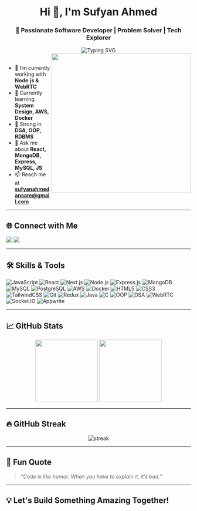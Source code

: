 <h1 align="center">Hi 👋, I'm Sufyan Ahmed</h1>
<h3 align="center">🚀 Passionate Software Developer | Problem Solver | Tech Explorer</h3>

<div align="center">
  <img src="https://readme-typing-svg.demolab.com?font=Fira+Code&weight=500&size=22&pause=1000&color=36BCF7&center=true&vCenter=true&width=435&lines=Full-Stack+Developer+%F0%9F%92%BB;Node.js+%7C+React+%7C+MongoDB;DSA+%7C+System+Design+%7C+AWS+%7C+WebRTC" alt="Typing SVG" />
</div>

<img align="right" src="https://cdn.dribbble.com/users/1162077/screenshots/3848914/media/320984a9ca58b3c73274c9259ecf6de8.gif" width="380"/>

<br>

- 🔭 I’m currently working with **Node.js & WebRTC**
- 🌱 Currently learning **System Design, AWS, Docker**
- 🧠 Strong in **DSA, OOP, RDBMS**
- 💬 Ask me about **React, MongoDB, Express, MySQL, JS**
- 📫 Reach me at **sufyanahmedansare@gmail.com**
  
---

## 🌐 Connect with Me

<p align="left">
  <a href="https://www.leetcode.com/csc21s135" target="_blank"><img src="https://img.shields.io/badge/LeetCode-FFA116?style=for-the-badge&logo=leetcode&logoColor=white"/></a>
  <a href="https://auth.geeksforgeeks.org/user/csc212d7q" target="_blank"><img src="https://img.shields.io/badge/GeeksforGeeks-2F8D46?style=for-the-badge&logo=geeksforgeeks&logoColor=white"/></a>
</p>

---

## 🛠️ Skills & Tools

![JavaScript](https://img.shields.io/badge/-JavaScript-black?style=flat-square&logo=javascript)
![React](https://img.shields.io/badge/-React-20232a?style=flat-square&logo=react)
![Next.js](https://img.shields.io/badge/-Next.js-black?style=flat-square&logo=next.js)
![Node.js](https://img.shields.io/badge/-Node.js-339933?style=flat-square&logo=node.js)
![Express.js](https://img.shields.io/badge/-Express.js-black?style=flat-square&logo=express)
![MongoDB](https://img.shields.io/badge/-MongoDB-4DB33D?style=flat-square&logo=mongodb)
![MySQL](https://img.shields.io/badge/-MySQL-00758F?style=flat-square&logo=mysql)
![PostgreSQL](https://img.shields.io/badge/-PostgreSQL-316192?style=flat-square&logo=postgresql)
![AWS](https://img.shields.io/badge/-AWS-232F3E?style=flat-square&logo=amazon-aws)
![Docker](https://img.shields.io/badge/-Docker-2496ED?style=flat-square&logo=docker)
![HTML5](https://img.shields.io/badge/-HTML5-E34F26?style=flat-square&logo=html5)
![CSS3](https://img.shields.io/badge/-CSS3-1572B6?style=flat-square&logo=css3)
![TailwindCSS](https://img.shields.io/badge/-Tailwind_CSS-38B2AC?style=flat-square&logo=tailwind-css)
![Git](https://img.shields.io/badge/-Git-F05032?style=flat-square&logo=git)
![Redux](https://img.shields.io/badge/-Redux-764ABC?style=flat-square&logo=redux)
![Java](https://img.shields.io/badge/-Java-007396?style=flat-square&logo=java)
![C](https://img.shields.io/badge/-C-00599C?style=flat-square&logo=c)
![OOP](https://img.shields.io/badge/-OOP-blueviolet?style=flat-square)
![DSA](https://img.shields.io/badge/-DSA-teal?style=flat-square)
![WebRTC](https://img.shields.io/badge/-WebRTC-lightblue?style=flat-square)
![Socket.IO](https://img.shields.io/badge/-Socket.IO-black?style=flat-square&logo=socket.io)
![Appwrite](https://img.shields.io/badge/-Appwrite-EF2D5E?style=flat-square&logo=appwrite)

---

## 📈 GitHub Stats

<div align="center">
  <img src="https://github-readme-stats.vercel.app/api?username=ahmed1sufyan&show_icons=true&theme=tokyonight" height="170"/>
  <img src="https://github-readme-stats.vercel.app/api/top-langs/?username=ahmed1sufyan&layout=compact&theme=tokyonight" height="170"/>
</div>

---

## 🔥 GitHub Streak

<div align="center">
  <img src="https://github-readme-streak-stats.demolab.com/?user=ahmed1sufyan&theme=tokyonight" alt="streak"/>
</div>

---

## 🧠 Fun Quote

> *“Code is like humor. When you have to explain it, it’s bad.”*

---

## 💡 Let's Build Something Amazing Together!
